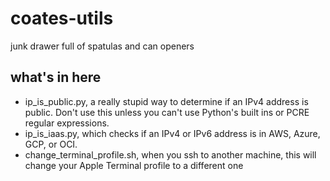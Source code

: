 # coates-utils
 junk drawer full of spatulas and can openers
## what's in here
* ip\_is\_public.py, a really stupid way to determine if an IPv4 address is public. Don't use this unless you can't use Python's built ins or PCRE regular expressions.
* ip\_is\_iaas.py, which checks if an IPv4  or IPv6 address is in AWS, Azure, GCP, or OCI.
* change\_terminal\_profile.sh, when you ssh to another machine, this will change your Apple Terminal profile to a different one
